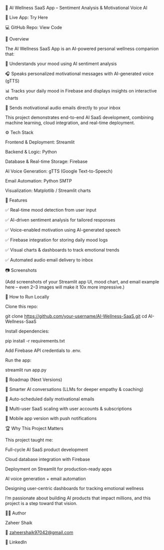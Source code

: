 🌟 AI Wellness SaaS App – Sentiment Analysis & Motivational Voice AI

🔗 Live App: Try Here

💻 GitHub Repo: View Code

📌 Overview

The AI Wellness SaaS App is an AI-powered personal wellness companion that:

💬 Understands your mood using AI sentiment analysis

🎧 Speaks personalized motivational messages with AI-generated voice (gTTS)

📊 Tracks your daily mood in Firebase and displays insights on interactive charts

📩 Sends motivational audio emails directly to your inbox

This project demonstrates end-to-end AI SaaS development, combining machine learning, cloud integration, and real-time deployment.

⚙️ Tech Stack

Frontend & Deployment: Streamlit

Backend & Logic: Python

Database & Real-time Storage: Firebase

AI Voice Generation: gTTS (Google Text-to-Speech)

Email Automation: Python SMTP

Visualization: Matplotlib / Streamlit charts

🚀 Features

✅ Real-time mood detection from user input

✅ AI-driven sentiment analysis for tailored responses

✅ Voice-enabled motivation using AI-generated speech

✅ Firebase integration for storing daily mood logs

✅ Visual charts & dashboards to track emotional trends

✅ Automated audio email delivery to inbox

📷 Screenshots

(Add screenshots of your Streamlit app UI, mood chart, and email example here – even 2–3 images will make it 10x more impressive.)

📖 How to Run Locally

Clone this repo:

git clone https://github.com/your-username/AI-Wellness-SaaS.git
cd AI-Wellness-SaaS


Install dependencies:

pip install -r requirements.txt


Add Firebase API credentials to .env.

Run the app:

streamlit run app.py

🔮 Roadmap (Next Versions)

🤖 Smarter AI conversations (LLMs for deeper empathy & coaching)

📩 Auto-scheduled daily motivational emails

👥 Multi-user SaaS scaling with user accounts & subscriptions

📱 Mobile app version with push notifications

🏆 Why This Project Matters

This project taught me:

Full-cycle AI SaaS product development

Cloud database integration with Firebase

Deployment on Streamlit for production-ready apps

AI voice generation + email automation

Designing user-centric dashboards for tracking emotional wellness

I’m passionate about building AI products that impact millions, and this project is a step toward that vision.

👨‍💻 Author

Zaheer Shaik

📧 zaheershaik97042@gmail.com

🔗 LinkedIn
